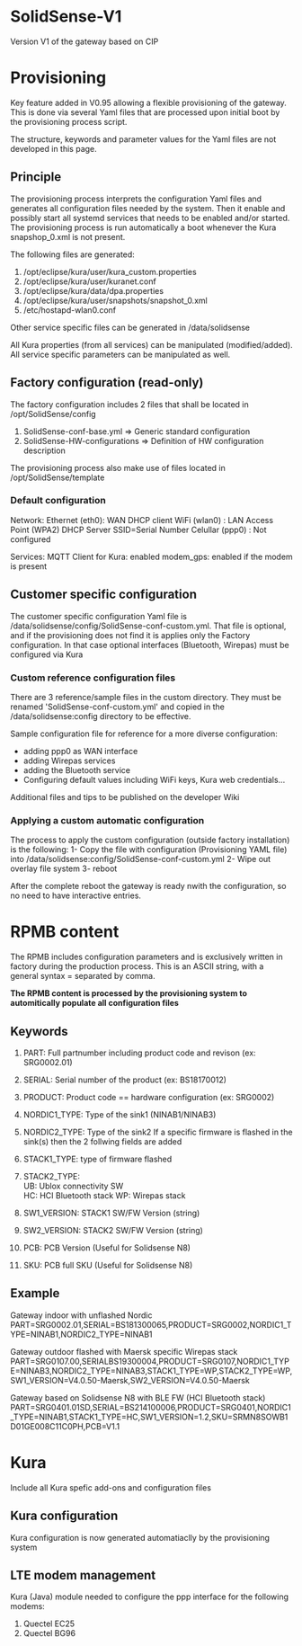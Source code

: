 # SolidSense-V1
Version V1 of the gateway based on CIP

# Provisioning

Key feature added in V0.95 allowing a flexible provisioning of the gateway.
This is done via several Yaml files that are processed upon initial boot by the provisioning process script.

The structure, keywords and parameter values for the Yaml files are not developed in this page.

## Principle

The provisioning process interprets the configuration Yaml files and generates all configuration files needed by the system. Then it enable and possibly start all systemd services that needs to be enabled and/or started.
The provisioning process is run automatically a boot whenever the Kura snapshop_0.xml is not present.

The following files are generated:
1. /opt/eclipse/kura/user/kura_custom.properties
2. /opt/eclipse/kura/user/kuranet.conf
3. /opt/eclipse/kura/data/dpa.properties
4. /opt/eclipse/kura/user/snapshots/snapshot_0.xml
5. /etc/hostapd-wlan0.conf

Other service specific files can be generated in /data/solidsense

All Kura properties (from all services) can be manipulated (modified/added). All service specific parameters can be manipulated as well.


## Factory configuration (read-only)

The factory configuration includes 2 files that shall be located in /opt/SolidSense/config
1. SolidSense-conf-base.yml	=> Generic standard configuration
2. SolidSense-HW-configurations => Definition of HW configuration description

The provisioning process also make use of files located in /opt/SolidSense/template

### Default configuration

Network:
Ethernet (eth0): WAN DHCP client
WiFi (wlan0) : LAN Access Point (WPA2) DHCP Server SSID=Serial Number
Celullar (ppp0) : Not configured

Services:
MQTT Client for Kura: enabled
modem_gps: enabled if the modem is present


## Customer specific configuration

The customer specific configuration Yaml file is /data/solidsense/config/SolidSense-conf-custom.yml. That file is optional, and if the provisioning does not find it is applies only the Factory configuration. In that case optional interfaces (Bluetooth, Wirepas) must be configured via Kura

### Custom reference configuration files

There are 3 reference/sample files in the custom directory. They must be renamed 'SolidSense-conf-custom.yml' and copied in the /data/solidsense:config directory to be effective.


Sample configuration file for reference for a more diverse configuration:

- adding ppp0 as WAN interface
- adding Wirepas services
- adding the Bluetooth service
- Configuring default values including WiFi keys, Kura web credentials...

Additional files and tips to be published on the developer Wiki

### Applying a custom automatic configuration

The process to apply the custom configuration (outside factory installation) is the following:
1- Copy the file with configuration (Provisioning YAML file) into /data/solidsense:config/SolidSense-conf-custom.yml
2- Wipe out overlay file system
3- reboot

After the complete reboot the gateway is ready nwith the configuration, so no need to have interactive entries.


# RPMB content

The RPMB includes configuration parameters and is exclusively written in factory during the production process.
This is an ASCII string, with a general syntax <KEYWORD>=<VALUE> separated by comma.

**The RPMB content is processed by the provisioning system to automitically populate all configuration files**

## Keywords
1. PART: Full partnumber including product code and revison (ex: SRG0002.01)
2. SERIAL: Serial number of the product (ex: BS18170012)
3. PRODUCT: Product code == hardware configuration (ex: SRG0002)
4. NORDIC1_TYPE: Type of the sink1 (NINAB1/NINAB3)
5. NORDIC2_TYPE: Type of the sink2
If a specific firmware is flashed in the sink(s) then the 2 follwing fields are added
6. STACK1_TYPE: type of firmware flashed
7. STACK2_TYPE:         
	UB: Ublox connectivity SW   
        HC: HCI Bluetooth stack
	WP: Wirepas stack
	
8. SW1_VERSION: STACK1 SW/FW Version (string)
9. SW2_VERSION: STACK2 SW/FW Version (string)
10. PCB: PCB Version (Useful for Solidsense N8) 
11. SKU: PCB full SKU (Useful for Solidsense N8)

## Example

Gateway indoor with unflashed Nordic
PART=SRG0002.01,SERIAL=BS181300065,PRODUCT=SRG0002,NORDIC1_TYPE=NINAB1,NORDIC2_TYPE=NINAB1

Gateway outdoor flashed with Maersk specific Wirepas stack
PART=SRG0107.00,SERIALBS19300004,PRODUCT=SRG0107,NORDIC1_TYPE=NINAB3,NORDIC2_TYPE=NINAB3,STACK1_TYPE=WP,STACK2_TYPE=WP,SW1_VERSION=V4.0.50-Maersk,SW2_VERSION=V4.0.50-Maersk

Gateway based on Solidsense N8 with BLE FW (HCI Bluetooth stack)
PART=SRG0401.01SD,SERIAL=BS214100006,PRODUCT=SRG0401,NORDIC1_TYPE=NINAB1,STACK1_TYPE=HC,SW1_VERSION=1.2,SKU=SRMN8SOWB1D01GE008C11C0PH,PCB=V1.1

# Kura

Include all Kura spefic add-ons and configuration files

## Kura configuration

Kura configuration is now generated automatiaclly by the provisioning system

## LTE modem management

Kura (Java) module needed to configure the ppp interface for the following modems:
1. Quectel EC25
2. Quectel BG96
